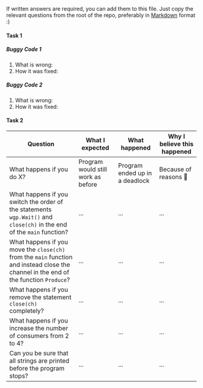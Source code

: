 If written answers are required, you can add them to this file. Just copy the
relevant questions from the root of the repo, preferably in
[Markdown](https://guides.github.com/features/mastering-markdown/) format :)

#### Task 1

##### Buggy Code 1
1. What is wrong:
2. How it was fixed:

##### Buggy Code 2
1. What is wrong:
2. How it was fixed:

#### Task 2

| Question | What I expected | What happened | Why I believe this happened |
|-|-|-|-|
| What happens if you do X? |  Program would still work as before | Program ended up in a deadlock | Because of reasons 🤷 |
| What happens if you switch the order of the statements `wgp.Wait()` and `close(ch)` in the end of the `main` function? | ... | ... | ... |
| What happens if you move the `close(ch)` from the `main` function and instead close the channel in the end of the function `Produce`?  | ... | ... | ... |
| What happens if you remove the statement `close(ch)` completely?  | ... | ... | ... |
| What happens if you increase the number of consumers from 2 to 4?  | ... | ... | ... |
| Can you be sure that all strings are printed before the program stops?  | ... | ... | ... |